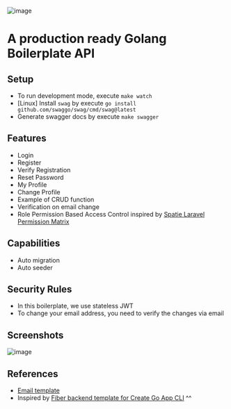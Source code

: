 ![image](https://user-images.githubusercontent.com/26473549/214473471-19e5a263-cf21-440a-9beb-d2cc16eed9fc.png)

# A production ready Golang Boilerplate API


## Setup
- To run development mode, execute `make watch`
- [Linux] Install `swag` by execute `go install github.com/swaggo/swag/cmd/swag@latest`
- Generate swagger docs by execute `make swagger`

## Features
- Login
- Register
- Verify Registration
- Reset Password
- My Profile
- Change Profile
- Example of CRUD function
- Verification on email change
- Role Permission Based Access Control inspired by [Spatie Laravel Permission Matrix](https://github.com/spatie/laravel-permission)

## Capabilities
- Auto migration
- Auto seeder

## Security Rules
- In this boilerplate, we use stateless JWT
- To change your email address, you need to verify the changes via email

## Screenshots
![image](https://user-images.githubusercontent.com/26473549/213926419-3d2d4b53-3060-48e6-9c26-ebb86c0466b2.png)

## References
- [Email template](https://codepen.io/mightyteja/pen/xxxjXqJ)
- Inspired by [Fiber backend template for Create Go App CLI](https://github.com/create-go-app/fiber-go-template) ^^
